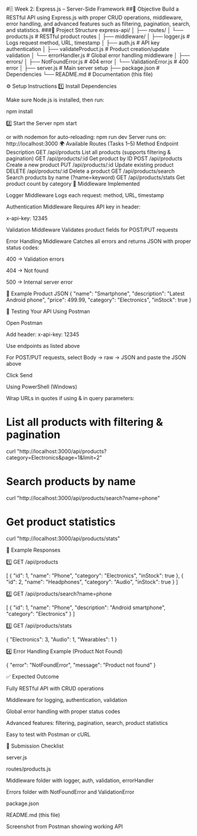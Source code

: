 #🗄️ Week 2: Express.js – Server-Side Framework
##🚀 Objective
Build a RESTful API using Express.js with proper CRUD operations, middleware, error handling, and advanced features such as filtering, pagination, search, and statistics.
###📂 Project Structure
express-api/
│
├── routes/
│   └── products.js          # RESTful product routes
│
├── middleware/
│   ├── logger.js            # Logs request method, URL, timestamp
│   ├── auth.js              # API key authentication
│   ├── validateProduct.js   # Product creation/update validation
│   └── errorHandler.js      # Global error handling middleware
│
├── errors/
│   ├── NotFoundError.js     # 404 error
│   └── ValidationError.js   # 400 error
│
├── server.js                # Main server setup
├── package.json             # Dependencies
└── README.md                # Documentation (this file)

⚙️ Setup Instructions
1️⃣ Install Dependencies

Make sure Node.js is installed, then run:

npm install

2️⃣ Start the Server
npm start

or with nodemon for auto-reloading:
npm run dev
Server runs on:
http://localhost:3000
🌍 Available Routes (Tasks 1–5)
Method	Endpoint	Description
GET	/api/products	List all products (supports filtering & pagination)
GET	/api/products/:id	Get product by ID
POST	/api/products	Create a new product
PUT	/api/products/:id	Update existing product
DELETE	/api/products/:id	Delete a product
GET	/api/products/search	Search products by name (?name=keyword)
GET	/api/products/stats	Get product count by category
🧩 Middleware Implemented

Logger Middleware
Logs each request: method, URL, timestamp

Authentication Middleware
Requires API key in header:

x-api-key: 12345


Validation Middleware
Validates product fields for POST/PUT requests

Error Handling Middleware
Catches all errors and returns JSON with proper status codes:

400 → Validation errors

404 → Not found

500 → Internal server error

🧪 Example Product JSON
{
  "name": "Smartphone",
  "description": "Latest Android phone",
  "price": 499.99,
  "category": "Electronics",
  "inStock": true
}

🔹 Testing Your API
Using Postman

Open Postman

Add header: x-api-key: 12345

Use endpoints as listed above

For POST/PUT requests, select Body → raw → JSON and paste the JSON above

Click Send

Using PowerShell (Windows)

Wrap URLs in quotes if using & in query parameters:

# List all products with filtering & pagination
curl "http://localhost:3000/api/products?category=Electronics&page=1&limit=2"

# Search products by name
curl "http://localhost:3000/api/products/search?name=phone"

# Get product statistics
curl "http://localhost:3000/api/products/stats"

🔹 Example Responses

1️⃣ GET /api/products

[
  { "id": 1, "name": "Phone", "category": "Electronics", "inStock": true },
  { "id": 2, "name": "Headphones", "category": "Audio", "inStock": true }
]


2️⃣ GET /api/products/search?name=phone

[
  { "id": 1, "name": "Phone", "description": "Android smartphone", "category": "Electronics" }
]

3️⃣ GET /api/products/stats

{
  "Electronics": 3,
  "Audio": 1,
  "Wearables": 1
}

4️⃣ Error Handling Example (Product Not Found)

{
  "error": "NotFoundError",
  "message": "Product not found"
}

✅ Expected Outcome

Fully RESTful API with CRUD operations

Middleware for logging, authentication, validation

Global error handling with proper status codes

Advanced features: filtering, pagination, search, product statistics

Easy to test with Postman or cURL

📸 Submission Checklist

server.js

routes/products.js

Middleware folder with logger, auth, validation, errorHandler

Errors folder with NotFoundError and ValidationError

package.json

README.md (this file)

Screenshot from Postman showing working API
